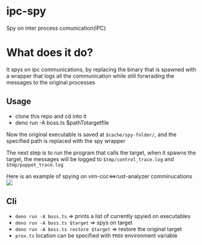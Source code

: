 # ipc-spy
Spy on inter process comunication(IPC)

# What does it do?
It spys on ipc communications, by replacing the binary that is spawned with a wrapper that logs all the communication while still forwrading the messages to the original processes

## Usage
- clone this repo and cd into it
- deno run -A boss.ts $pathTotargetfile

Now the original executable is saved at `$cache/spy-folder/`, and the specified path is replaced with the spy wrapper

The next step is to run the program that calls the target, when it spawns the target, the messages will be logged to `$tmp/control_trace.log` and `$tmp/puppet_trace.log`

Here is an example of spying on vim-coc<=>rust-analyzer comminucations
<img src="./ra-demo.gif"/>

## Cli
- `deno run -A boss.ts` => prints a list of currently spyied on executables
- `deno run -A boss.ts $target` => spys on target
- `deno run -A boss.ts restore $target` => restore the original target
- `prox.ts` location can be specified with `PROX` environment variable
